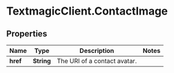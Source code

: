# TextmagicClient.ContactImage

## Properties
Name | Type | Description | Notes
------------ | ------------- | ------------- | -------------
**href** | **String** | The URI of a contact avatar. | 


